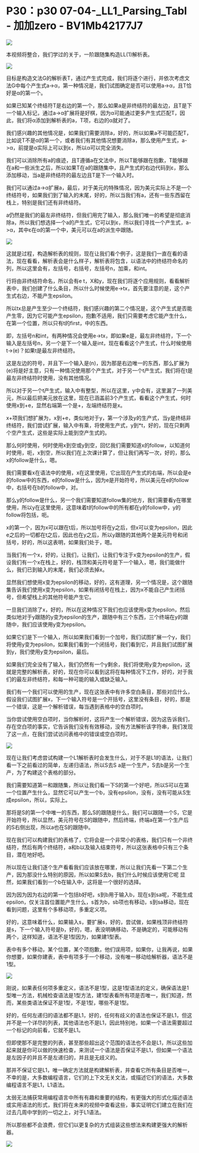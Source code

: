 # P30：p30 07-04-_LL1_Parsing_Tabl - 加加zero - BV1Mb42177J7

![](img/3956ff445668a489a112affb427f62a8_0.png)

本视频将整合，我们学过的关于，一阶跟随集构造LL(1)解析表。

![](img/3956ff445668a489a112affb427f62a8_2.png)

目标是构造文法G的解析表T，通过产生式完成，我们将逐个进行，并依次考虑文法G中每个产生式a->α，第一种情况是，我们试图确定是否可以使用a->α，且T恰好是α的第一个。

如果已知某个终结符T是右边的第一个，那么如果a是非终结符的最左边，且T是下一个输入标记，通过a->α扩展将是好棋，因为α可能通过更多产生式匹配T，因此，我们将α添加到解析表的a，T项，右边的α就对了。

我们感兴趣的其他情况是，如果我们需要消除a，好的，所以如果a不可能匹配T，比如说T不是α的第一个，或者我们有其他情况想要消除a，那么使用产生式，a->α，前提是α实际上可以到ε，所以α可以完全消失。

我们可以消除所有a的痕迹，且T遵循a在文法中，所以T能够跟在抱歉，T能够跟在a和一些派生之后，所以如果T在a的跟随集中，且产生式的右边代码到ε，那么添加移动，当a是非终结符的最左边且T是下一个输入时。

我们可以通过a->α扩展a，最后，对于美元的特殊情况，因为美元实际上不是一个终结符号，如果我们到了输入的末尾，好的，所以当我们有a，还有一些东西留在栈上，特别是我们还有非终结符。

a仍然是我们的最左非终结符，但我们用完了输入，那么我们唯一的希望是彻底消除a，所以我们想选择一个a的产生式，它可以到ε，所以我们寻找一个产生式，a->α，其中ε在α的第一个中，美元可以在a的派生中跟随。



![](img/3956ff445668a489a112affb427f62a8_4.png)

这就是过程，构造解析表的规则，现在让我们看个例子，这是我们一直在看的语法，现在看看，解析表会是什么样子，解析表将包含，以语法中的终结符命名的列，所以这里会有，左括号，右括号，左括号n，加乘，和int。

行将由非终结符命名，所以会有e t，X和y，现在我们将逐个应用规则，看看解析表中，我们创建了什么条目，所以什么时候使用e->tx，首先要注意的是，这个产生式右边，不能产生epsilon。

所以tx总是产生至少一个终结符，我们感兴趣的第二个情况是，这个产生式是否能产生零，因为它可能产生epsilon，抱歉不适用，我们只需要考虑它能产生什么，在第一个位置，所以只有t的first，中的东西。

即，左括号n和int，有两种情况会使用e->tx，即如果e是，最左非终结符，下一个输入是左括号n，另一个是下一个输入是int，现在看看这个产生式，什么时候使用t->(e)？如果t是最左非终结符。

这是左边的符号，并且下一个输入是(n)，因为那是右边唯一的东西，那么扩展为(e)将是好主意，只有一种情况使用那个产生式，对于另一个t产生式，我们将在t是最左非终结符时使用，没有其他情况。

所以对于另一个t产生式，输入中有整型，所以在这里，y中会有，这里漏了一列美元，所以最后把美元放在这里，现在已涵盖前3个产生式，看看这个产生式，何时使用x到+e，显然右端第一个是+，左端终结符是x。

x+项我们想扩展为，x到+e，类似地对于y，第一个涉及y的生产式，当y是终结非终结符，我们尝试扩展，输入中有乘，将使用生产式，y到*t，好的，现在只剩两个空产生式，这些是实际上能到空产生式的。

那么何时使用，何时使用x到空或y到空，回忆我们需要知道x的follow，以知道何时使用，呃，x到空，所以我们在上次课计算了，但让我们再写一次，好的，那么x的follow是什么，嗯。

我们需要看x在语法中的使用，x在这里使用，它出现在产生式的右端，所以会是e的follow中的东西，e的follow是什么，因为e是开始符号，所以美元在e的follow中，右括号在b的follow中，对。

那么y的follow是什么，另一个我们需要知道follow集的地方，我们需要看y在哪里使用，所以y在这里使用，这意味着t的follow中的所有都在y的follow中，y的follow将包括，呃。

x的第一个，因为x可以跟在t后，所以加号将在y之后，但x可以变为epsilon，因此e之后的一切都在t之后，因此也在y之后，所以y跟随的其他两个是美元符号和闭括号，好的，所以这表明，如果我们处于，嗯。

当我们有一个x，好的，让我们，让我们，让我们专注于x变为epsilon的生产，假设我们有一个x在栈上，好的，栈顶和美元符号是下一个输入，嗯，我们能做什么，我们已到输入的末尾，我们必须去掉x。

显然我们想使用x变为epsilon的移动，好的，这有道理，另一个情况是，这个跟随集告诉我们使用x变为epsilon，如果有闭括号在栈上，因为x不能自己产生闭括号，但希望栈上的其他符号能产生它。

一旦我们消除了x，好的，所以在这种情况下我们也应该使用x变为epsilon，然后类似地对于y跟随的y变为epsilon的生产，跟随中有三个东西，三个终端在y的跟随中，我们应该使用y变为epsilon。

如果它们是下一个输入，所以如果我们看到一个加号，我们试图扩展一个y，我们将使用y变为epsilon，如果我们看到一个闭括号，我们看到它，并且我们试图扩展到y，我们使用y变为epsilon，最后。

如果我们完全没有了输入，我们仍然有一个y剩余，我们将使用y变为epsilon，这就是完整的解析表，好的，现在你可以看到这将在每种情况下工作，好的，对于我们的最左非终结符，和每一种可能的输入或缺乏输入。

我们有一个我们可以使用的生产，现在这张表中有许多空白条目，那些对应什么，假设我们试图扩展x，下一个输入符号是一个开括号，这里没有条目，好的，那是一个错误，这是一个解析错误，每当遇到表格中的空白项时。

当你尝试使用空白项时，当你解析时，这将产生一个解析错误，因为这告诉我们，存在空白项的事实，它告诉我们没有有效移动，没有方法解析该字符串，我们发现了这一点，在我们尝试访问表格中的错误或空白项时。



![](img/3956ff445668a489a112affb427f62a8_6.png)

现在让我们考虑尝试构建一个L1解析表时会发生什么，对于不是L1的语法，让我们看一下之前看过的简单，左递归语法，所以S去S a是一个生产，S去b是另一个生产，为了构建这个表格的部分。

我们需要知道第一和跟随集，所以让我们看一下S的第一个好吧，所以S可以在第一个位置产生什么，显然它可以产生一个b，没有epsilon，没有，没有可能从S生成epsilon，所以，实际上。

那将是S的第一个中唯一的东西，那么S的跟随是什么，我们可以跟随一个S，它是开始符号，所以显然，美元符号在S的跟随中，然后终端，终端a在第一个生产后的S右侧出现，所以a也在S的跟随中。

现在我们可以构建我们的表格了，它将会是一个非常小的表格，我们只有一个非终结符，然后有两个终结符，a和b以及输入结束符号，所以这张表格中只有三个条目，潜在地好吧。

所以现在让我们逐个生产看看我们应该放在哪里，所以让我们先看一下第二个生产，因为那没什么特别的原因，所以如果S去b，我们什么时候应该使用它呢 显然，如果我们看到一个b在输入中，这将是一个很好的选择。

因为因为因为右边的第一个包括b好吧，s到b用于输入b，现在s到sa呢，不能生成epsilon，仅关注首位置能产生什么，s首为b，sb项也有移动，s到sa移动，现在看到问题，这里有个多移动项，多重定义项。

好的，这意味着什么，如果输入s，要扩展s，好的，尝试做，如果栈顶非终结符是s，下一个输入符号是b，好的，嗯，表没明确移动，不是确定的，可能移动有两个，这样知道，语法不是1型因为，如果建1型表。

表中有多个移动，某个位置，某个项抱歉，他们误用项，如果你，让我再说，如果你想要，如果你建表，表中有项多于一个移动，没有唯一移动给解析器，语法不是1型。



![](img/3956ff445668a489a112affb427f62a8_8.png)

刚说，如果表任何项多重定义，语法不是1型，这是1型语法的定义，确保语法是1型唯一方法，机械检查语法是1型方法，建1型表看所有项是否唯一，我们知道，然而，某些类语法保证不是1型，不是1型，哪些不是1型。

好的，任何左递归的语法都不是L1，好的，任何有歧义的语法也保证不是L1，但这并不是一个详尽的列表，其他语法也不是L1，因此特别地，如果一个语法需要超过一个标记的向前看，它就不是L1。

但即使那不是完整的列表，甚至那些超出这个范围的语法也不会是L1，所以这些加起来就是你可以做的快速检查，来测试一个语法是否保证不是L1，但如果一个语法是左因子的并且不是左递归的，并且是无歧义的。

那并不保证它是L1，唯一确定方法就是构建解析表，并查看它所有条目是否唯一，不幸的是，大多数编程语言，它们的上下文无关文法，或描述它们的语法，大多数编程语言不是L1，L1语法。

太弱无法捕获常用编程语言中所有有趣和重要的结构，有更强大的形式化描述语法或实用语法的形式，我们将在未来的视频中查看这些，事实证明它们建立在我们在过去几周中学到的一切之上，对于L1语法。

所以那些都不会浪费，但它们以更复杂的方式组装这些想法来构建更强大的解析器。

![](img/3956ff445668a489a112affb427f62a8_10.png)